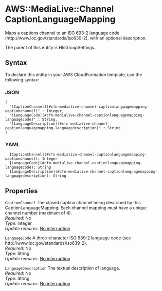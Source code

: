 # AWS::MediaLive::Channel CaptionLanguageMapping<a name="aws-properties-medialive-channel-captionlanguagemapping"></a>

Maps a captions channel to an ISO 693\-2 language code \(http://www\.loc\.gov/standards/iso639\-2\), with an optional description\.

The parent of this entity is HlsGroupSettings\.

## Syntax<a name="aws-properties-medialive-channel-captionlanguagemapping-syntax"></a>

To declare this entity in your AWS CloudFormation template, use the following syntax:

### JSON<a name="aws-properties-medialive-channel-captionlanguagemapping-syntax.json"></a>

```
{
  "[CaptionChannel](#cfn-medialive-channel-captionlanguagemapping-captionchannel)" : Integer,
  "[LanguageCode](#cfn-medialive-channel-captionlanguagemapping-languagecode)" : String,
  "[LanguageDescription](#cfn-medialive-channel-captionlanguagemapping-languagedescription)" : String
}
```

### YAML<a name="aws-properties-medialive-channel-captionlanguagemapping-syntax.yaml"></a>

```
  [CaptionChannel](#cfn-medialive-channel-captionlanguagemapping-captionchannel): Integer
  [LanguageCode](#cfn-medialive-channel-captionlanguagemapping-languagecode): String
  [LanguageDescription](#cfn-medialive-channel-captionlanguagemapping-languagedescription): String
```

## Properties<a name="aws-properties-medialive-channel-captionlanguagemapping-properties"></a>

`CaptionChannel`  <a name="cfn-medialive-channel-captionlanguagemapping-captionchannel"></a>
The closed caption channel being described by this CaptionLanguageMapping\. Each channel mapping must have a unique channel number \(maximum of 4\)\.  
*Required*: No  
*Type*: Integer  
*Update requires*: [No interruption](https://docs.aws.amazon.com/AWSCloudFormation/latest/UserGuide/using-cfn-updating-stacks-update-behaviors.html#update-no-interrupt)

`LanguageCode`  <a name="cfn-medialive-channel-captionlanguagemapping-languagecode"></a>
A three\-character ISO 639\-2 language code \(see http://www\.loc\.gov/standards/iso639\-2\)\.  
*Required*: No  
*Type*: String  
*Update requires*: [No interruption](https://docs.aws.amazon.com/AWSCloudFormation/latest/UserGuide/using-cfn-updating-stacks-update-behaviors.html#update-no-interrupt)

`LanguageDescription`  <a name="cfn-medialive-channel-captionlanguagemapping-languagedescription"></a>
The textual description of language\.  
*Required*: No  
*Type*: String  
*Update requires*: [No interruption](https://docs.aws.amazon.com/AWSCloudFormation/latest/UserGuide/using-cfn-updating-stacks-update-behaviors.html#update-no-interrupt)